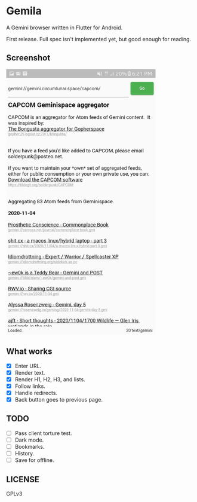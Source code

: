 # Gemila

A Gemini browser written in Flutter for Android.

First release. Full spec isn't implemented yet, but good enough for reading.

## Screenshot 
<!-- ![Screenshot](/Screenshot.png) -->
<img src="Screenshot.png" width="400">

## What works
* [x] Enter URL.
* [x] Render text.
* [x] Render H1, H2, H3, and lists.
* [x] Follow links.
* [x] Handle redirects.
* [x] Back button goes to previous page.

## TODO
* [ ] Pass client torture test.
* [ ] Dark mode.
* [ ] Bookmarks.
* [ ] History.
* [ ] Save for offline.

## LICENSE
GPLv3

